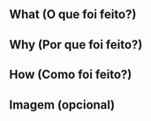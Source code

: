 ## What (O que foi feito?)

## Why (Por que foi feito?)

## How (Como foi feito?)

## Imagem (opcional) 
